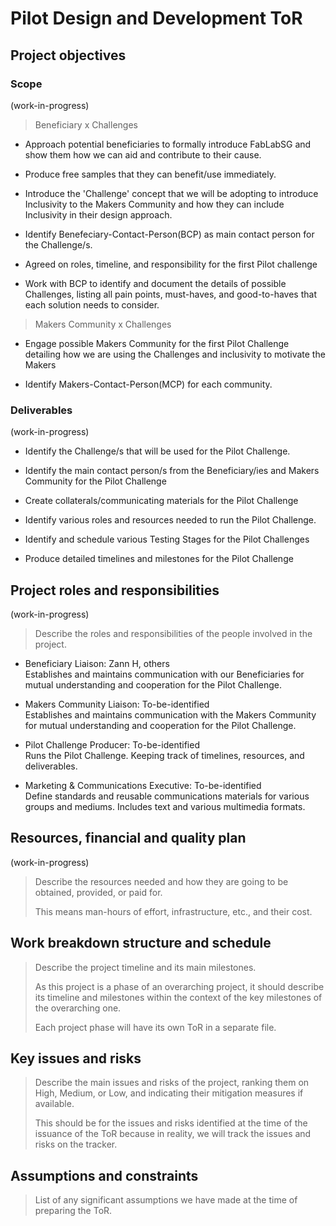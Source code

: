 # Pilot Design and Development ToR

## Project objectives

### Scope
(work-in-progress)

> Beneficiary x Challenges
* Approach potential beneficiaries to formally introduce FabLabSG and show them how we can aid and contribute to their cause.

* Produce free samples that they can benefit/use immediately.

* Introduce the 'Challenge' concept that we will be adopting to introduce Inclusivity to the Makers Community and how they can include Inclusivity in their design approach.

* Identify Benefeciary-Contact-Person(BCP) as main contact person for the Challenge/s.

* Agreed on roles, timeline, and responsibility for the first Pilot challenge

* Work with BCP to identify and document the details of possible Challenges, listing all pain points, must-haves, and good-to-haves that each solution needs to consider.


> Makers Community x Challenges
* Engage possible Makers Community for the first Pilot Challenge detailing how we are using the Challenges and inclusivity to motivate the Makers

* Identify Makers-Contact-Person(MCP) for each community.



### Deliverables
(work-in-progress)

* Identify the Challenge/s that will be used for the Pilot Challenge.

* Identify the main contact person/s from the Beneficiary/ies and Makers Community for the Pilot Challenge

* Create collaterals/communicating materials for the Pilot Challenge

* Identify various roles and resources needed to run the Pilot Challenge.

* Identify and schedule various Testing Stages for the Pilot Challenges

* Produce detailed timelines and milestones for the Pilot Challenge

## Project roles and responsibilities
(work-in-progress)
> Describe the roles and responsibilities of the people involved in the project.

* Beneficiary Liaison: Zann H, others<br>
Establishes and maintains communication with our Beneficiaries for mutual understanding and cooperation for the Pilot Challenge.

* Makers Community Liaison: To-be-identified <br>
Establishes and maintains communication with the Makers Community for mutual understanding and cooperation for the Pilot Challenge.

* Pilot Challenge Producer: To-be-identified <br>
Runs the Pilot Challenge. Keeping track of timelines, resources, and deliverables.

* Marketing & Communications Executive: To-be-identified<br>
Define standards and reusable communications materials for various groups and mediums. Includes text and various multimedia formats.


## Resources, financial and quality plan
(work-in-progress)
> Describe the resources needed and how they are going to be obtained, provided, or paid for.
> 
> This means man-hours of effort, infrastructure, etc., and their cost.


## Work breakdown structure and schedule

> Describe the project timeline and its main milestones.
> 
> As this project is a phase of an overarching project, it should describe its timeline and milestones within the context of the key milestones of the overarching one.
> 
> Each project phase will have its own ToR in a separate file.

## Key issues and risks

> Describe the main issues and risks of the project, ranking them on High, Medium, or Low, and indicating their mitigation measures if available.
> 
> This should be for the issues and risks identified at the time of the issuance of the ToR because in reality, we will track the issues and risks on the tracker.

## Assumptions and constraints

> List of any significant assumptions we have made at the time of preparing the ToR.
